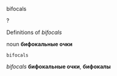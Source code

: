 bifocals

?


Definitions of _bifocals_

noun
**бифокальные очки**

    bifocals

_bifocals_
**бифокальные очки**, **бифокалы**